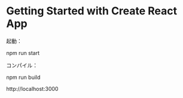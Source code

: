 # Getting Started with Create React App

起動：

npm run start

コンパイル：

npm run build


http://localhost:3000